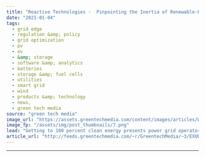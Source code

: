 ```yaml
---
title: "Reactive Technologies -  Pinpointing the Inertia of Renewable-Powered Grids"
date: "2021-01-04"
tags: 
  - grid edge
  - regulation &amp; policy
  - grid optimization
  - pv
  - ev
  - &amp; storage
  - software &amp; analytics
  - batteries
  - storage &amp; fuel cells
  - utilities
  - smart grid
  - wind
  - products &amp; technology
  - news,
  - green tech media
source: "green tech media"
image_url: "https://assets.greentechmedia.com/content/images/articles/Wind_Power_Transmission_XL.png"
image_fp: "/assets/img/post_thumbnails/7.png"
lead: "Getting to 100 percent clean energy presents power grid operators with a major problem -  what to do about inertia. Reactive Technologies says its novel technology for measuring this critical aspect of grid stability can help them find answers. Over th ..."
article_url: "http://feeds.greentechmedia.com/~r/GreentechMedia/~3/EXUDZDVZJhs/reactive-technologies-pinpointing-the-inertia-of-renewable-powered-grids"
---
```


---
